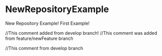 # NewRepositoryExample
New Repository Example!
First Example!


//This comment added from develop branch!
//This comment was added from feature/newFeature branch

//This comment from develop branch
